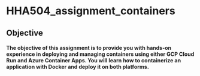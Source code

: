 # HHA504_assignment_containers

## Objective
#### The objective of this assignment is to provide you with hands-on experience in deploying and managing containers using either GCP Cloud Run and Azure Container Apps. You will learn how to containerize an application with Docker and deploy it on both platforms.

